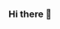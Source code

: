 ### Hi there 👋

<!--
**ShariPM46/ShariPM46** is a ✨ _special_ ✨ repository because its `README.md` (this file) appears on your GitHub profile.

Here are some ideas to get you started:

### 🔭 I’m currently collaborating on redesigning the curriculum for the Master of Science in Software Engineering
### 🌱 I’m currently learning new program languages

### 💬 Ask me about getting a Master's degree - is is worth it? YES!


-->
